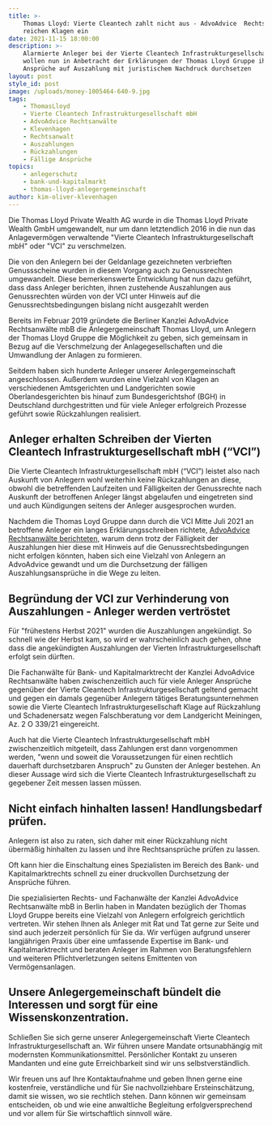 ```yaml
---
title: >-
    Thomas Lloyd: Vierte Cleantech zahlt nicht aus - AdvoAdvice  Rechtsanwälte
    reichen Klagen ein
date: 2021-11-15 18:00:00
description: >-
    Alarmierte Anleger bei der Vierte Cleantech Infrastrukturgesellschaft mbH
    wollen nun in Anbetracht der Erklärungen der Thomas Lloyd Gruppe ihre
    Ansprüche auf Auszahlung mit juristischem Nachdruck durchsetzen
layout: post
style_id: post
image: /uploads/money-1005464-640-9.jpg
tags:
    - ThomasLloyd
    - Vierte Cleantech Infrastrukturgesellschaft mbH
    - AdvoAdvice Rechtsanwälte
    - Klevenhagen
    - Rechtsanwalt
    - Auszahlungen
    - Rückzahlungen
    - Fällige Ansprüche
topics:
    - anlegerschutz
    - bank-und-kapitalmarkt
    - thomas-lloyd-anlegergemeinschaft
author: kim-oliver-klevenhagen
---
```

Die Thomas Lloyd Private Wealth AG wurde in die Thomas Lloyd Private Wealth GmbH umgewandelt, nur um dann letztendlich 2016 in die nun das Anlagevermögen verwaltende "Vierte Cleantech Infrastrukturgesellschaft mbH" oder "VCI" zu verschmelzen.

Die von den Anlegern bei der Geldanlage gezeichneten verbrieften Genussscheine wurden in diesem Vorgang auch zu Genussrechten umgewandelt. Diese bemerkenswerte Entwicklung hat nun dazu geführt, dass dass Anleger berichten, ihnen zustehende Auszahlungen aus Genussrechten würden von der VCI unter Hinweis auf die Genussrechtsbedingungen bislang nicht ausgezahlt werden

Bereits im Februar 2019 gründete die Berliner Kanzlei AdvoAdvice Rechtsanwälte mbB die Anlegergemeinschaft Thomas Lloyd, um Anlegern der Thomas Lloyd Gruppe die Möglichkeit zu geben, sich gemeinsam in Bezug auf die Verschmelzung der Anlagegesellschaften und die Umwandlung der Anlagen zu formieren.

Seitdem haben sich hunderte Anleger unserer Anlegergemeinschaft angeschlossen. Au&szlig;erdem wurden eine Vielzahl von Klagen an verschiedenen Amtsgerichten und Landgerichten sowie Oberlandesgerichten bis hinauf zum Bundesgerichtshof (BGH) in Deutschland durchgestritten und für viele Anleger erfolgreich Prozesse geführt sowie Rückzahlungen realisiert.

## Anleger erhalten Schreiben der Vierten Cleantech Infrastrukturgesellschaft mbH (“VCI”)

Die Vierte Cleantech Infrastrukturgesellschaft mbH (“VCI”) leistet also nach Auskunft von Anlegern wohl weiterhin keine Rückzahlungen an diese, obwohl die betreffenden Laufzeiten und Fälligkeiten der Genussrechte nach Auskunft der betroffenen Anleger längst abgelaufen und eingetreten sind und auch Kündigungen seitens der Anleger ausgesprochen wurden.

Nachdem die Thomas Loyd Gruppe dann durch die VCI Mitte Juli 2021 an betroffene Anleger ein langes Erklärungsschreiben richtete, [AdvoAdvice Rechtsanwälte berichteten](https://advoadvice.de/blog/thomas-lloyd-vierte-cleantech-infrastrukturgesellschaft-mbh-zahlt-nicht-aus-anleger-erhalten-hinhalteschreiben/), warum denn trotz der Fälligkeit der Auszahlungen hier diese mit Hinweis auf die Genussrechtsbedingungen nicht erfolgen könnten, haben sich eine Vielzahl von Anlegern an AdvoAdvice gewandt und um die Durchsetzung der fälligen Auszahlungsansprüche in die Wege zu leiten.

## Begründung der VCI zur Verhinderung von Auszahlungen - Anleger werden vertröstet

Für "frühestens Herbst 2021" wurden die Auszahlungen angekündigt. So schnell wie der Herbst kam, so wird er wahrscheinlich auch gehen, ohne dass die angekündigten Auszahlungen der Vierten Infrastrukturgesellschaft erfolgt sein dürften.

Die Fachanwälte für Bank- und Kapitalmarktrecht der Kanzlei AdvoAdvice Rechtsanwälte haben zwischenzeitlich auch für viele Anleger Ansprüche gegenüber der Vierte Cleantech Infrastrukturgesellschaft geltend gemacht und gegen ein damals gegenüber Anlegern tätiges Beratungsunternehmen sowie die Vierte Cleantech Infrastrukturgesellschaft Klage auf Rückzahlung und Schadenersatz wegen Falschberatung vor dem Landgericht Meiningen, Az. 2 O 339/21 eingereicht.

Auch hat die Vierte Cleantech Infrastrukturgesellschaft mbH zwischenzeitlich mitgeteilt, dass Zahlungen erst dann vorgenommen werden, "wenn und soweit die Voraussetzungen für einen rechtlich dauerhaft durchsetzbaren Anspruch" zu Gunsten der Anleger bestehen. An dieser Aussage wird sich die Vierte Cleantech Infrastrukturgesellschaft zu gegebener Zeit messen lassen müssen.

## Nicht einfach hinhalten lassen\! Handlungsbedarf prüfen.

Anlegern ist also zu raten, sich daher mit einer Rückzahlung nicht übermä&szlig;ig hinhalten zu lassen und ihre Rechtsansprüche prüfen zu lassen.

Oft kann hier die Einschaltung eines Spezialisten im Bereich des Bank- und Kapitalmarktrechts schnell zu einer druckvollen Durchsetzung der Ansprüche führen.

Die spezialisierten Rechts- und Fachanwälte der Kanzlei AdvoAdvice Rechtsanwälte mbB in Berlin haben in Mandaten bezüglich der Thomas Lloyd Gruppe bereits eine Vielzahl von Anlegern erfolgreich gerichtlich vertreten. Wir stehen Ihnen als Anleger mit Rat und Tat gerne zur Seite und sind auch jederzeit persönlich für Sie da. Wir verfügen aufgrund unserer langjährigen Praxis über eine umfassende Expertise im Bank- und Kapitalmarktrecht und beraten Anleger im Rahmen von Beratungsfehlern und weiteren Pflichtverletzungen seitens Emittenten von Vermögensanlagen.

## Unsere Anlegergemeinschaft bündelt die Interessen und sorgt für eine Wissenskonzentration.

Schlie&szlig;en Sie sich gerne unserer Anlegergemeinschaft Vierte Cleantech Infrastrukturgesellschaft an. Wir führen unsere Mandate ortsunabhängig mit modernsten Kommunikationsmittel. Persönlicher Kontakt zu unseren Mandanten und eine gute Erreichbarkeit sind wir uns selbstverständlich.

Wir freuen uns auf Ihre Kontaktaufnahme und geben Ihnen gerne eine kostenfreie, verständliche und für Sie nachvollziehbare Ersteinschätzung, damit sie wissen, wo sie rechtlich stehen. Dann können wir gemeinsam entscheiden, ob und wie eine anwaltliche Begleitung erfolgversprechend und vor allem für Sie wirtschaftlich sinnvoll wäre.
